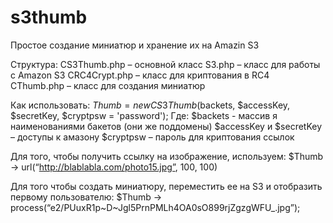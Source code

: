 s3thumb
=======

Простое создание миниатюр и хранение их на Amazin S3

Структура:
CS3Thumb.php – основной класс
S3.php – класс для работы с Amazon S3
CRC4Crypt.php – класс для криптования в RC4
CThumb.php – класс для создания миниатюр

Как использовать:
$Thumb = new CS3Thumb($backets, $accessKey, $secretKey, $cryptpsw = 'password');
Где:
$backets - массив я наименованиями бакетов (они же поддомены)
$accessKey и $secretKey – доступы к амазону
$cryptpsw – пароль для криптования ссылок

Для того, чтобы получить ссылку на изображение, используем:
$Thumb -> url(“http://blablabla.com/photo15.jpg”, 100, 100)

Для того чтобы создать миниатюру, переместить ее на S3 и отобразить первому пользователю:
$Thumb -> process(“e2/PUuxR1p~D~Jgl5PrnPMLh4OA0sO899rjZgzgWFU_.jpg”);
